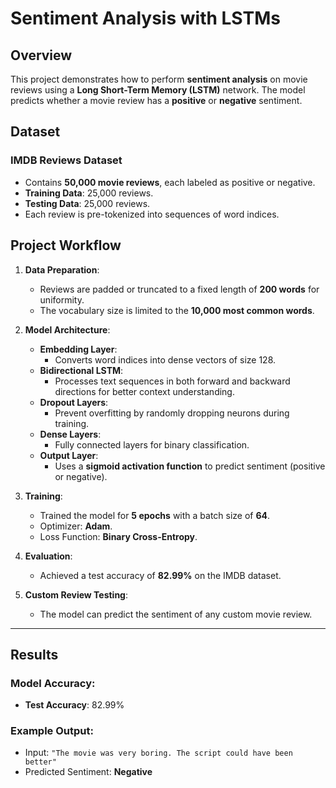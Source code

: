 # Sentiment Analysis with LSTMs

## **Overview**
This project demonstrates how to perform **sentiment analysis** on movie reviews using a **Long Short-Term Memory (LSTM)** network. The model predicts whether a movie review has a **positive** or **negative** sentiment.

## **Dataset**
### IMDB Reviews Dataset
- Contains **50,000 movie reviews**, each labeled as positive or negative.
- **Training Data**: 25,000 reviews.
- **Testing Data**: 25,000 reviews.
- Each review is pre-tokenized into sequences of word indices.

## **Project Workflow**
1. **Data Preparation**:
   - Reviews are padded or truncated to a fixed length of **200 words** for uniformity.
   - The vocabulary size is limited to the **10,000 most common words**.

2. **Model Architecture**:
   - **Embedding Layer**:
     - Converts word indices into dense vectors of size 128.
   - **Bidirectional LSTM**:
     - Processes text sequences in both forward and backward directions for better context understanding.
   - **Dropout Layers**:
     - Prevent overfitting by randomly dropping neurons during training.
   - **Dense Layers**:
     - Fully connected layers for binary classification.
   - **Output Layer**:
     - Uses a **sigmoid activation function** to predict sentiment (positive or negative).

3. **Training**:
   - Trained the model for **5 epochs** with a batch size of **64**.
   - Optimizer: **Adam**.
   - Loss Function: **Binary Cross-Entropy**.

4. **Evaluation**:
   - Achieved a test accuracy of **82.99%** on the IMDB dataset.

5. **Custom Review Testing**:
   - The model can predict the sentiment of any custom movie review.

---

## **Results**
### Model Accuracy:
- **Test Accuracy**: 82.99%

### Example Output:
- Input: `"The movie was very boring. The script could have been better"`
- Predicted Sentiment: **Negative**


